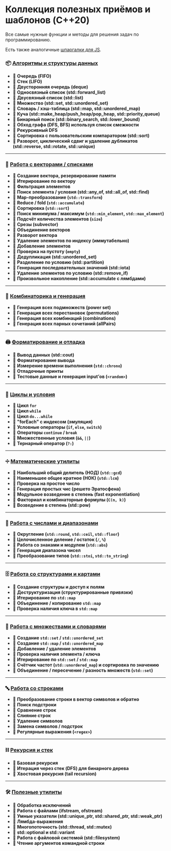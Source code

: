 # Коллекция полезных приёмов и шаблонов (C++20)

Все самые нужные функции и методы для решения задач по программированию.

Есть также аналогичные [шпаргалки для JS](https://github.com/avin/coding-algo-cheatsheets-js).

### 📦 [Алгоритмы и структуры данных](./algos.cpp)

* 📌  **Очередь (FIFO)**
* 📌  **Стек (LIFO)**
* 📌  **Двусторонняя очередь (deque)**
* 📌  **Односвязный список (std::forward_list)**
* 📌  **Двусвязный список (std::list)**
* 📌  **Множество (std::set, std::unordered_set)**
* 📌  **Словарь / хэш-таблица (std::map, std::unordered_map)**
* 📌  **Куча (std::make_heap/push_heap/pop_heap, std::priority_queue)**
* 📌  **Бинарный поиск (std::binary_search, std::lower_bound)**
* 📌  **Обход графа (DFS, BFS) используя список смежности**
* 📌  **Рекурсивный DFS**
* 📌  **Сортировка с пользовательским компаратором (std::sort)**
* 📌  **Разворот, циклический сдвиг и удаление дубликатов (std::reverse, std::rotate, std::unique)**

***

### 🔢 [Работа с векторами / списками](./array.cpp)

* 📌  **Создание вектора, резервирование памяти**
* 📌  **Итерирование по вектору**
* 📌  **Фильтрация элементов**
* 📌  **Поиск элемента / условия (std::any_of, std::all_of, std::find)**
* 📌  **Map-преобразование (`std::transform`)**
* 📌  **Reduce / fold (`std::accumulate`)**
* 📌  **Сортировка (`std::sort`)**
* 📌  **Поиск минимума / максимум (`std::min_element`, `std::max_element`)**
* 📌  **Подсчёт количества элементов (`size`)**
* 📌  **Срезы (subvector)**
* 📌  **Объединение векторов**
* 📌  **Разворот вектора**
* 📌  **Удаление элементов по индексу (иммутабельно)**
* 📌  **Добавление элементов**
* 📌  **Проверка на пустоту (`empty`)**
* 📌  **Дедупликация (std::unordered_set)**
* 📌  **Разделение по условию (std::partition)**
* 📌  **Генерация последовательных значений (std::iota)**
* 📌  **Удаление элементов по условию (std::remove_if)**
* 📌  **Произвольное накопление (std::accumulate с лямбдами)**

***

### 🧮 [Комбинаторика и генерация](./combinatorics.cpp)

* 📌  **Генерация всех подмножеств (power set)**
* 📌  **Генерация всех перестановок (permutations)**
* 📌  **Генерация всех комбинаций (combinations)**
* 📌  **Генерация всех парных сочетаний (allPairs)**

***

### 🖨 [Форматирование и отладка](./log.cpp)

* 📌  **Вывод данных (std::cout)**
* 📌  **Форматирование вывода**
* 📌  **Измерение времени выполнения (`std::chrono`)**
* 📌  **Отладочные принты**
* 📌  **Тестовые данные и генерация input’ов (`<random>`)**

***

### 🔁 [Циклы и условия](./loops.cpp)

* 📌  **Цикл `for`**
* 📌  **Цикл `while`**
* 📌  **Цикл `do...while`**
* 📌  **"forEach" с индексом (эмуляция)**
* 📌  **Условные операторы (`if`, `else`, `switch`)**
* 📌  **Операторы `continue` / `break`**
* 📌  **Множественные условия (`&&`, `||`)**
* 📌  **Тернарный оператор (`?:`)**

***

### ➗ [Математические утилиты](./math.cpp)

* 📌  **Наибольший общий делитель (НОД) (`std::gcd`)**
* 📌  **Наименьшее общее кратное (НОК) (`std::lcm`)**
* 📌  **Проверка на простое число**
* 📌  **Генерация простых чис (решето Эратосфена)**
* 📌  **Модульное возведение в степень (fast exponentiation)**
* 📌  **Факториал и комбинаторные формулы (`C(n, k)`)**
* 📌  **Возведение в степень (std::pow)**

***

### 🔢 [Работа с числами и диапазонами](./numbers.cpp)

* 📌  **Округление (`std::round`, `std::ceil`, `std::floor`)**
* 📌  **Целочисленное деление / остаток (`/`, `%`)**
* 📌  **Работа со знаками и модулем (`std::abs`)**
* 📌  **Генерация диапазона чисел**
* 📌  **Преобразование типов (`std::stoi`, `std::to_string`)**

***

### 🗄️ [Работа со структурами и картами](./objects.cpp)

* 📌  **Создание структуры и доступ к полям**
* 📌  **Деструктуризация (структурированные привязки)**
* 📌  **Итерирование по `std::map`**
* 📌  **Объединение / копирование `std::map`**
* 📌  **Проверка наличия ключа в `std::map`**

***

### 🔧 [Работа с множествами и словарями](./set_map.cpp)

* 📌  **Создание `std::set` / `std::unordered_set`**
* 📌  **Создание `std::map` / `std::unordered_map`**
* 📌  **Добавление / удаление элементов**
* 📌  **Проверка наличия элемента / ключа**
* 📌  **Итерирование по `std::set` / `std::map`**
* 📌  **Счётчик частот (`std::unordered_map`) и сортировка по значению**
* 📌  **Объединение / пересечение / разность множеств (`std::set`)**

***

### 🔤 [Работа со строками](./strings.cpp)

* 📌  **Преобразование строки в вектор символов и обратно**
* 📌  **Поиск подстроки**
* 📌  **Сравнение строк**
* 📌  **Слияние строк**
* 📌  **Удаление символов**
* 📌  **Замена символов / подстрок**
* 📌  **Регулярные выражения (`<regex>`)**

***

### ⛓ [Рекурсия и стек](./recursion.cpp)

* 📌  **Базовая рекурсия**
* 📌  **Итерация через стек (DFS) для бинарного дерева**
* 📌  **Хвостовая рекурсия (tail recursion)**

***

### 🛠️ [Полезные утилиты](./utilities.cpp)

* 📌  **Обработка исключений**
* 📌  **Работа с файлами (ifstream, ofstream)**
* 📌  **Умные указатели (std::unique_ptr, std::shared_ptr, std::weak_ptr)**
* 📌  **Лямбда-выражения**
* 📌  **Многопоточность (std::thread, std::mutex)**
* 📌  **std::optional и std::variant**
* 📌  **Работа с файловой системой (std::filesystem)**
* 📌  **Чтение аргументов командной строки**